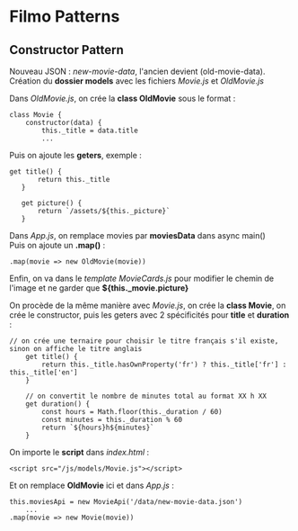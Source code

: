 # Filmo Patterns

## Constructor Pattern
Nouveau JSON : *new-movie-data*, l'ancien devient (old-movie-data).   
Création du **dossier models** avec les fichiers *Movie.js* et *OldMovie.js*

Dans *OldMovie.js*, on crée la **class OldMovie** sous le format :

```
class Movie {
    constructor(data) {
        this._title = data.title
        ...
```

Puis on ajoute les **geters**, exemple :
 ```
 get title() {
        return this._title
    }

    get picture() {
        return `/assets/${this._picture}`
    }
```

Dans *App.js*, on remplace movies par **moviesData** dans async main()  
Puis on ajoute un **.map()** :
```
.map(movie => new OldMovie(movie))
```

Enfin, on va dans le *template MovieCards.js* pour modifier le chemin de l'image et ne garder que **${this._movie.picture}**

On procède de la même manière avec *Movie.js*, on crée la **class Movie**, on crée le constructor, puis les geters avec 2 spécificités pour **title** et **duration** :
```
// on crée une ternaire pour choisir le titre français s'il existe, sinon on affiche le titre anglais 
    get title() {
        return this._title.hasOwnProperty('fr') ? this._title['fr'] : this._title['en']
    }

    // on convertit le nombre de minutes total au format XX h XX
    get duration() {
        const hours = Math.floor(this._duration / 60)
        const minutes = this._duration % 60
        return `${hours}h${minutes}`
    }
```

On importe le **script** dans *index.html* : 
```
<script src="/js/models/Movie.js"></script>
```
Et on remplace **OldMovie** ici et dans *App.js* :
```
this.moviesApi = new MovieApi('/data/new-movie-data.json')
    ...
.map(movie => new Movie(movie))
```